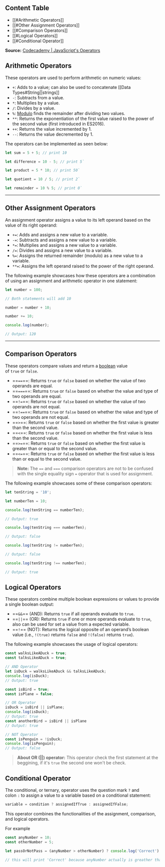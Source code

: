 
## **Content Table**

- [[#Arithmetic Operators]]
- [[#Other Assignment Operators]]
- [[#Comparison Operators]]
- [[#Logical Operators]]
- [[#Conditional Operator]]

**Source:**
[Codecademy | JavaScript's Operators](https://www.codecademy.com/resources/docs/javascript/operators)

## Arithmetic Operators

These operators are used to perform arithmetic on numeric values:

- `+`: Adds to a value; can also be used to concatenate [[Data Types#String||strings]]
- `-`: Subtracts from a value.
- `*`: Multiplies by a value.
- `/`: Divides by a value.
- `%`: [Modulo](https://www.codecademy.com/resources/docs/general/modulo) finds the remainder after dividing two values.
- `**`: Returns the exponentiation of the first value raised to the power of the second value (first introduced in ES2016).
- `++`: Returns the value incremented by 1.
- `--`: Returns the value decremented by 1.

The operators can be implemented as seen below:

```javascript
let sum = 5 + 5; // print 10

let difference = 10 - 5; // print 5`

let product = 5 * 10; // print 50`

let quotient = 10 / 5; // print 2`

let remainder = 10 % 5; // print 0`
```
---
## Other Assignment Operators

An assignment operator assigns a value to its left operand based on the value of its right operand:

- `+=`: Adds and assigns a new value to a variable.
- `-=`: Subtracts and assigns a new value to a variable.
- `*=`: Multiplies and assigns a new value to a variable.
- `/=`: Divides and assigns a new value to a variable.
- `%=`: Assigns the returned remainder (modulo) as a new value to a variable.
- `**=`: Assigns the left operand raised to the power of the right operand.

The following example showcases how these operators are a combination of using an assignment and arithmetic operator in one statement:

```javascript
let number = 100;

// Both statements will add 10

number = number + 10;

number += 10;

console.log(number);

// Output: 120
```
---
## Comparison Operators

These operators compare values and return a [boolean](https://www.codecademy.com/resources/docs/general/data-types/boolean) value of `true` or `false`.

- ==`==`==: Returns `true` or `false` based on whether the value of two operands are equal.
- ==`===`==: Returns `true` or `false` based on whether the value and type of two operands are equal.
- ==`!=`==: Returns `true` or `false` based on whether the value of two operands are not equal.
- ==`!==`==: Returns `true` or `false` based on whether the value and type of two operands are not equal.
- ==`>`==: Returns `true` or `false` based on whether the first value is greater than the second value.
- ==`<`==: Returns `true` or `false` based on whether the first value is less than the second value.
- ==`>=`==: Returns `true` or `false` based on whether the first value is greater than or equal to the second value.
- ==`<=`==: Returns `true` or `false` based on whether the first value is less than or equal to the second value.

> **Note:** The `==` and `===` comparison operators are not to be confused with the single equality sign `=` operator that is used for assignment.

The following example showcases some of these comparison operators:

```javascript
let tenString = '10';

let numberTen = 10;

console.log(tenString == numberTen);

// Output: true

console.log(tenString === numberTen);

// Output: false

console.log(tenString != numberTen);

// Output: false

console.log(tenString !== numberTen);

// Output: true
```

## Logical Operators

These operators combine multiple boolean expressions or values to provide a single boolean output:

- ==`&&`== (AND): Returns `true` if all operands evaluate to `true`.
- ==`||`== (OR): Returns `true` if one or more operands evaluate to `true`, also can be used for set a value from a expected variable.
- ==`!`== (NOT): Returns the logical opposite of an operand’s boolean value (i.e., `!(true)` returns `false` and `!(false)` returns `true`).

The following example showcases the usage of logical operators:

```javascript
const walksLikeADuck = true;
const talksLikeADuck = true;

// AND Operator
let isDuck = walksLikeADuck && talksLikeADuck;
console.log(isDuck);
// Output: true

const isBird = true;
const isPlane = false;

// OR Operator
isDuck = isBird || isPlane;
console.log(isDuck);
// Output: true
const anotherBird = isBird || isPlane
// Output: true

// NOT Operator
const isPenguin = !isDuck;
console.log(isPenguin);
// Output: false
```

> **About OR (||) operator:**
> This operator check the first statement at the beggining, if it's `true` the second one won't be check. 

## Conditional Operator

The conditional, or ternary, operator uses the question mark `?` and colon `:` to assign a value to a variable based on a conditional statement:

```javascript
variable = condition ? assignedIfTrue : assignedIfFalse;
```

This operator combines the functionalities of the assignment, comparison, and logical operators.

For example

```javascript
const anyNumber = 10;
const otherNumber = 5;

let passOrNotPass = (anyNumber > otherNumber) ? console.log('Correct') : console.log ('Incorrect')

// this will print 'Correct' because anyNumber actually is greather than otherNumber
```